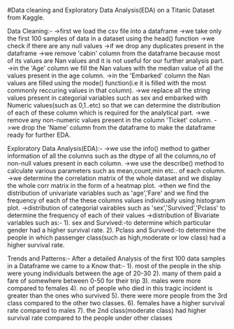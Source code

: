 #Data cleaning and Exploratory Data Analysis(EDA) on a Titanic Dataset from Kaggle.

Data Cleaning:-
->first we load the csv file into a dataframe
->we take only the first 100 samples of data in a dataset using the head() function
->we check if there are any null values
->if we drop any duplicates present in the dataframe
->we remove 'cabin' column from the dataframe because most of its values are Nan values and it is not useful for our further analysis part.
->in the 'Age' column we fill the Nan values with the median value of all the values present in the age column.
->in the 'Embarked' column the Nan values are filled using the mode() function(i.e it is filled with the most commonly reccuring values in that column).
->we replace all the string values present in categorial variables such as sex and embarked with Numeric values(such as 0,1..etc) so that we can determine the distribution of each of these column which is required for the analytical part.
->we remove any non-numeric values present in the column 'Ticket' column.
->we drop the 'Name' column from the dataframe to make the dataframe ready for further EDA.

Exploratory Data Analysis(EDA):-
->we use the info() method to gather information of all the columns such as the dtype of all the columns,no of non-null values present in each column.
->we use the describe() method to calculate various parameters such as mean,count,min etc.. of each column.
->we determine the correlation matrix of the whole dataset and we display the whole corr matrix in the form of a heatmap plot.
->then we find the distribution of univariate variables such as 'age','Fare' and we find the frequency of each of the these columns values individually using histogram plot.
->distribution of categorial vairables such as 'sex','Survived','Pclass' to determine the frequency of each of their values
->distribution of Bivariate variables such as:-
      1). sex and Survived:-to determine which particular gender had a higher survival rate.
      2). Pclass and Survived:-to determine the people in which passenger class(such as high,moderate or low class) had a higher survival rate.

Trends and Patterns:-
After a detailed Analysis of the first 100 data samples in a Dataframe we came to a Know that:-
    1). most of the people in the ship were young individuals between the age of 20-30
    2). many of them paid a fare of somewhere between 0-50 for their trip
    3). males were more compared to females
    4). no of people who died in this tragic incident is greater than the ones who survived
    5). there were more people from the 3rd class compared to the other two classes.
    6). females have a higher survival rate compared to males
    7). the 2nd class(moderate class) had higher survival rate compared to the people under other classes
      
